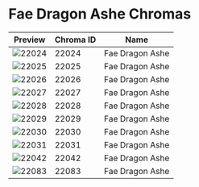 # Fae Dragon Ashe Chromas



| Preview | Chroma ID | Name |
|---------|-----------|------|
| ![22024](https://raw.communitydragon.org/latest/plugins/rcp-be-lol-game-data/global/default/v1/champion-chroma-images/22/22024.png) | 22024 | Fae Dragon Ashe |
| ![22025](https://raw.communitydragon.org/latest/plugins/rcp-be-lol-game-data/global/default/v1/champion-chroma-images/22/22025.png) | 22025 | Fae Dragon Ashe |
| ![22026](https://raw.communitydragon.org/latest/plugins/rcp-be-lol-game-data/global/default/v1/champion-chroma-images/22/22026.png) | 22026 | Fae Dragon Ashe |
| ![22027](https://raw.communitydragon.org/latest/plugins/rcp-be-lol-game-data/global/default/v1/champion-chroma-images/22/22027.png) | 22027 | Fae Dragon Ashe |
| ![22028](https://raw.communitydragon.org/latest/plugins/rcp-be-lol-game-data/global/default/v1/champion-chroma-images/22/22028.png) | 22028 | Fae Dragon Ashe |
| ![22029](https://raw.communitydragon.org/latest/plugins/rcp-be-lol-game-data/global/default/v1/champion-chroma-images/22/22029.png) | 22029 | Fae Dragon Ashe |
| ![22030](https://raw.communitydragon.org/latest/plugins/rcp-be-lol-game-data/global/default/v1/champion-chroma-images/22/22030.png) | 22030 | Fae Dragon Ashe |
| ![22031](https://raw.communitydragon.org/latest/plugins/rcp-be-lol-game-data/global/default/v1/champion-chroma-images/22/22031.png) | 22031 | Fae Dragon Ashe |
| ![22042](https://raw.communitydragon.org/latest/plugins/rcp-be-lol-game-data/global/default/v1/champion-chroma-images/22/22042.png) | 22042 | Fae Dragon Ashe |
| ![22083](https://raw.communitydragon.org/latest/plugins/rcp-be-lol-game-data/global/default/v1/champion-chroma-images/22/22083.png) | 22083 | Fae Dragon Ashe |